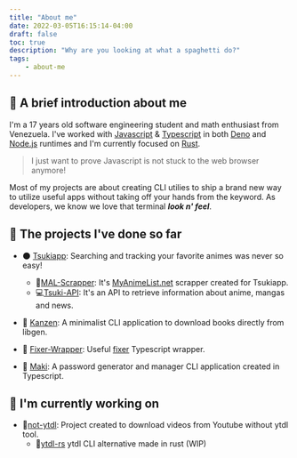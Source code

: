```yaml
---
title: "About me"
date: 2022-03-05T16:15:14-04:00
draft: false
toc: true
description: "Why are you looking at what a spaghetti do?"
tags:
    - about-me
---
```


## 🌟 A brief introduction about me

I'm a 17 years old software engineering student and math enthusiast from Venezuela. I've worked with [Javascript](https://www.javascript.com/) & [Typescript](https://www.typescriptlang.org/) in both [Deno](https://deno.land/) and [Node.js](https://nodejs.org/en/) runtimes and I'm currently focused on [Rust](https://www.rust-lang.org/).

> I just want to prove Javascript is not stuck to the web browser anymore!

Most of my projects are about creating CLI utilies to ship a brand new way to utilize  useful apps without taking off your hands from the keyword. As developers, we know we love that terminal ***look n' feel***.

## 📍 The projects I've done so far

- 🌑 [Tsukiapp](https://github.com/Tsukiapp/): Searching and tracking your favorite animes was never so easy!
  - 🎇[MAL-Scrapper](https://github.com/Tsukiapp/MAL-Scrapper): It's [MyAnimeList.net](https://myanimelist.net/) scrapper created for Tsukiapp.
  - 💻[Tsuki-API](https://github.com/Tsukiapp/Tsuki-API): It's an API to retrieve information about anime, mangas and news.

- 🧨 [Kanzen](https://github.com/alejandro0619/Kanzen-CLI): A minimalist CLI application to download books directly from libgen.
- 💸 [Fixer-Wrapper](https://github.com/alejandro0619/Fixer-wrapper): Useful [fixer](https://fixer.io/) Typescript wrapper.
- 🍣 [Maki](https://github.com/alejandro0619/Maki): A password generator and manager CLI application created in Typescript.

## 🚀 I'm currently working on

- 🌟[not-ytdl](https://github.com/not-ytdl): Project created to download videos from Youtube without ytdl tool.
  - 🦀[ytdl-rs](https://github.com/alejandro0619/ytdl-rs) ytdl CLI alternative made in rust (WIP)

